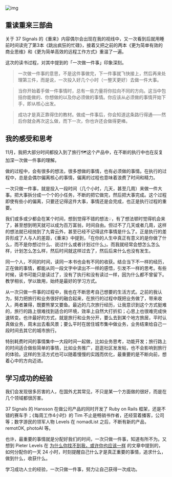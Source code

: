 
![img](https://circle-index.oss-cn-hangzhou.aliyuncs.com/the-one-thing.png)

## 重读重来三部曲

关于 37 Signals 的《重来》内容偶尔会出现在我的视线中，又一次看到后就用睡前时间读完了第3本《跳出疯狂的忙碌》，接着又把之前的两本《更为简单有效的商业思维》和《更为简单高效的远程工作方式》重温了一遍。

这次的读书过程，对其中提到的「一次做一件事」印象深刻。

> 一次做一件事的意思，不是这件事做完，下一件事就飞快接上，然后再来处理第三件，而是说，一次投入好几个小时（一整天更好）去做一件大事。

> 当你开始着手做一件事情时，总有一些力量将你拉向不同的方向。这当中包括你能做的、你想做的以及你必须做的事情。你应该从必须做的事情开始下手，即从核心出发。

> 成功才是真正靠得住的教材。做成一件事后，你会知道这条路行得通——然后你就会再次这么做，而下一次，你也许还会做得更棒。

## 我的感受和思考

11月，我把大部分时间都投入到了旅行🗺️这个产品中，在不断的执行中也在反复加深一次做一件事的理解。

做的过程中，会有很多的想法，很多想做的事情，也有必须做的事情。在执行的过程中，总是会偶尔偏离核心的事情，偏离的过程也意味着浪费了时间和精力。

一次只做一件事，就是投入一段时间（几个小时，几天，甚至几周）来做一件大事。把大事拆分成一个个的小任务，不断的把它做完，然后把大事完成。这个过程即使有些小的偏离，只要还记得这件大事，事情还是会完成，也正是执行过程的重要。

我们或多或少都会在某个时间，想到觉得不错的想法💡，有了想法顿时觉得机会来了，甚至想到明天就可以成为百万富翁，时间自由。但过不了几天或者几周，这样的想法就已经抛到了九霄云外，甚至已经不记得这件事情是什么了。正是执行的差异形成了人与人的差距，《重来》中提到，「在你的人生中真正有意义的是你做了什么，而不是你想过什么、说过什么或者计划过什么」。而我就经常会想怎么怎么样，计划怎么怎么样，然后时间就这样过去了，然后后来什么也没有发生。

同一个人，不同的时间，读同一本书也会有不同的收获。结合当下不一样的经历，正在做的事情，都能从同一段文字中读出不一样的感悟，引发不一样的思考。有些时候，读书可能只是读过了，没有了执行和没有读过一样，因为什么都不曾留下。教学相长，学以致用，始终是最好的学习方式。

从一次只做一件事的过程中，我也在不断思考自己想要的生活方式。之前的我认为，努力把旅行和业务很好的融合起来，在旅行的过程中既把业务做了，带来收入，两者兼得，既要熊掌又要鱼。最近的几次旅行经历，让我意识到这个方式挺难的，旅行的路上很难找到适合的环境，效率上自然大打折扣；心思上也很难完成快速转变。也许最好的方式，就是旅行和业务分开，要么去到某个地方旅居，平时认真做业务，周末出去看风景；要么平时在居住城市集中做业务，业务结束给自己一段时间去其它的城市旅行。

特别耗费时间的事情集中一大段时间一起做，比如业务思考，功能开发；旅行路上的时间适合做些简单的事情，比如业务推广，逛逛社区发发帖，也不会影响到旅行的体验。这样的生活方式也可以随着慢慢的实践而优化，最重要的是不断向前，想着心中的方向迈进。

## 学习成功的经验

我们会发现很多厉害的人，在国外尤其常见，不只是某一个方面做的很好，而是在几个领域都很厉害。

37 Signals 的 Hansson 在做公司产品的同时开发了 Ruby on Rails 框架，还是不错的赛车手；《每周工作4小时》的 Tim 不止是畅销书作者，还经营着播客，公司等；数字游民的领军人物 Levels 在 nomadList 之后，不断有新的产品，remotOK, photoAI 等。

也许，最重要的事情就是分配好我们的时间，一次只做一件事，知道有所不为。又想到 Pieter Levels 在 [为什么你找不到我，或许你也应该一样](ttps://levels.io/contact/) 的文章中提到的，如何分配你的一天 24 小时，时刻提醒自己什么才是真正重要的事情，追求什么， 做到什么，收获什么。

学习成功人士的经验，一次只做一件事，努力让自己获得一次成功。

